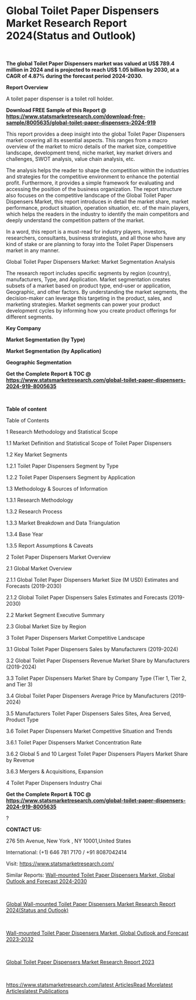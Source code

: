 <h1>Global Toilet Paper Dispensers Market Research Report 2024(Status and Outlook)</h1><br/><p><strong>The global Toilet Paper Dispensers market was valued at US$ 789.4 million in 2024 and is projected to reach US$ 1.05 billion by 2030, at a <strong>CAGR</strong> of 4.87% during the forecast period 2024-2030.</strong></p>
 
 
 
 <p><strong>Report Overview</strong></p>
 
 
 
 <p>A toilet paper dispenser is a toilet roll holder.</p>
 
 
 
 <p><strong>Download FREE Sample of this Report @ <a href="https://www.statsmarketresearch.com/download-free-sample/8005635/global-toilet-paper-dispensers-2024-919">https://www.statsmarketresearch.com/download-free-sample/8005635/global-toilet-paper-dispensers-2024-919</a></strong></p>
 
 
 
 <p>This report provides a deep insight into the global Toilet Paper Dispensers market covering all its essential aspects. This ranges from a macro overview of the market to micro details of the market size, competitive landscape, development trend, niche market, key market drivers and challenges, SWOT analysis, value chain analysis, etc.</p>
 
 
 
 <p>The analysis helps the reader to shape the competition within the industries and strategies for the competitive environment to enhance the potential profit. Furthermore, it provides a simple framework for evaluating and accessing the position of the business organization. The report structure also focuses on the competitive landscape of the Global Toilet Paper Dispensers Market, this report introduces in detail the market share, market performance, product situation, operation situation, etc. of the main players, which helps the readers in the industry to identify the main competitors and deeply understand the competition pattern of the market.</p>
 
 
 
 <p>In a word, this report is a must-read for industry players, investors, researchers, consultants, business strategists, and all those who have any kind of stake or are planning to foray into the Toilet Paper Dispensers market in any manner.</p>
 
 
 
 <p>Global Toilet Paper Dispensers Market: Market Segmentation Analysis</p>
 
 
 
 <p>The research report includes specific segments by region (country), manufacturers, Type, and Application. Market segmentation creates subsets of a market based on product type, end-user or application, Geographic, and other factors. By understanding the market segments, the decision-maker can leverage this targeting in the product, sales, and marketing strategies. Market segments can power your product development cycles by informing how you create product offerings for different segments.</p>
 
 
 
 <p><strong>Key Company</strong></p>
 
 
 
 <p><strong>Market Segmentation (by Type)</strong></p>
 
 
 
 <p><strong>Market Segmentation (<strong>by Application</strong>)</strong></p>
 
 
 
 <p><strong>Geographic Segmentation</strong></p>
 
 
 
 <div><b>Get the Complete Report & TOC @ <a href="https://www.statsmarketresearch.com/global-toilet-paper-dispensers-2024-919-8005635">https://www.statsmarketresearch.com/global-toilet-paper-dispensers-2024-919-8005635</a></b></div>
 
 
 
 <p><br />
 
 <b>Table of content</b></p>
 
 
 
 <p>Table of Contents<br />
 
 1 Research Methodology and Statistical Scope<br />
 
 1.1 Market Definition and Statistical Scope of Toilet Paper Dispensers<br />
 
 1.2 Key Market Segments<br />
 
 1.2.1 Toilet Paper Dispensers Segment by Type<br />
 
 1.2.2 Toilet Paper Dispensers Segment by Application<br />
 
 1.3 Methodology & Sources of Information<br />
 
 1.3.1 Research Methodology<br />
 
 1.3.2 Research Process<br />
 
 1.3.3 Market Breakdown and Data Triangulation<br />
 
 1.3.4 Base Year<br />
 
 1.3.5 Report Assumptions & Caveats<br />
 
 2 Toilet Paper Dispensers Market Overview<br />
 
 2.1 Global Market Overview<br />
 
 2.1.1 Global Toilet Paper Dispensers Market Size (M USD) Estimates and Forecasts (2019-2030)<br />
 
 2.1.2 Global Toilet Paper Dispensers Sales Estimates and Forecasts (2019-2030)<br />
 
 2.2 Market Segment Executive Summary<br />
 
 2.3 Global Market Size by Region<br />
 
 3 Toilet Paper Dispensers Market Competitive Landscape<br />
 
 3.1 Global Toilet Paper Dispensers Sales by Manufacturers (2019-2024)<br />
 
 3.2 Global Toilet Paper Dispensers Revenue Market Share by Manufacturers (2019-2024)<br />
 
 3.3 Toilet Paper Dispensers Market Share by Company Type (Tier 1, Tier 2, and Tier 3)<br />
 
 3.4 Global Toilet Paper Dispensers Average Price by Manufacturers (2019-2024)<br />
 
 3.5 Manufacturers Toilet Paper Dispensers Sales Sites, Area Served, Product Type<br />
 
 3.6 Toilet Paper Dispensers Market Competitive Situation and Trends<br />
 
 3.6.1 Toilet Paper Dispensers Market Concentration Rate<br />
 
 3.6.2 Global 5 and 10 Largest Toilet Paper Dispensers Players Market Share by Revenue<br />
 
 3.6.3 Mergers & Acquisitions, Expansion<br />
 
 4 Toilet Paper Dispensers Industry Chai</p>
 
 
 
 <div><b>Get the Complete Report & TOC @ <a href="https://www.statsmarketresearch.com/global-toilet-paper-dispensers-2024-919-8005635">https://www.statsmarketresearch.com/global-toilet-paper-dispensers-2024-919-8005635</a></b></div>
 
 
 
 <p>? </p>
 
 
 
 <p><b>CONTACT US:</b><br />
 
 276 5th Avenue, New York , NY 10001,United States<br />
 
 International: (+1) 646 781 7170 / +91 8087042414<br />
 
 Visit: <a href="https://www.statsmarketresearch.com/">https://www.statsmarketresearch.com/</a><br />
 
 Similar Reports: <a href="https://www.statsmarketresearch.com/global-toilet-paper-dispensers-2024-919-8005635">Wall-mounted Toilet Paper Dispensers Market, Global Outlook and Forecast 2024-2030</a><br />
 
 <br />
 
 <a href="https://www.statsmarketresearch.com/global-toilet-paper-dispensers-2024-919-8005635">Global Wall-mounted Toilet Paper Dispensers Market Research Report 2024(Status and Outlook)</a><br />
 
 <br />
 
 <a href="https://www.statsmarketresearch.com/global-toilet-paper-dispensers-2024-919-8005635">Wall-mounted Toilet Paper Dispensers Market, Global Outlook and Forecast 2023-2032</a><br />
 
 <br />
 
 <a href="https://www.statsmarketresearch.com/global-toilet-paper-dispensers-2024-919-8005635">Global Toilet Paper Dispensers Market Research Report 2023</a><br />
 
 <br />
 
 <a href="https://gyeongbokgung.com">https://www.statsmarketresearch.com/</a><a href="https://hallyeomaritime.com">latest Articles</a><a href="https://jingwansa.com">Read More</a><a href="https://nguoiviet.jp/">latest Articles</a><a href="https://www.intelmarketresearch.com/">latest Publications</a></p>